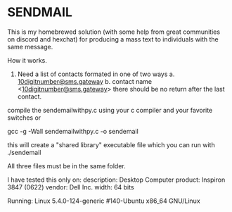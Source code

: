 # SENDMAIL

This is my homebrewed solution (with some help from great communities on discord and hexchat) for producing a mass text to individuals with the same message.

How it works.

1. Need a list of contacts formated in one of two ways
  a. 10digitnumber@sms.gateway
  b. contact name \<10digitnumber@sms.gateway\>
there should be no return after the last contact.

compile the sendemailwithpy.c using your c compiler and your favorite switches or 

gcc -g -Wall sendemailwithpy.c -o sendemail

this will create a "shared library" executable file which you can run with ./sendemail

All three files must be in the same folder.

I have tested this only on:
description: Desktop Computer
    product: Inspiron 3847 (0622)
     vendor: Dell Inc.
      width: 64 bits

Running:
Linux 5.4.0-124-generic 
      #140-Ubuntu
      x86_64
      GNU/Linux
